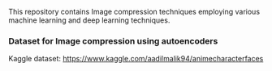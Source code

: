This repository contains Image compression techniques employing various machine learning and deep learning techniques.

### Dataset for Image compression using autoencoders
Kaggle dataset: https://www.kaggle.com/aadilmalik94/animecharacterfaces
